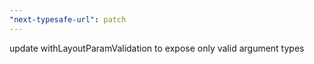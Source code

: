 ```yaml
---
"next-typesafe-url": patch
---
```


update withLayoutParamValidation to expose only valid argument types
